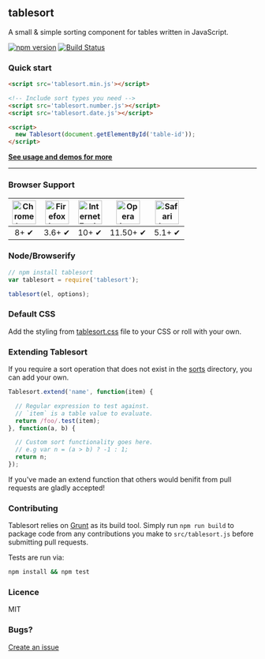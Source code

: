 tablesort
---

A small & simple sorting component for tables written in JavaScript.

[![npm version](http://img.shields.io/npm/v/tablesort.svg)](https://npmjs.org/package/tablesort) [![Build Status](https://travis-ci.org/tristen/tablesort.png?Zeqckz55oF1LjKHEqHT7)](https://travis-ci.org/tristen/tablesort)

### Quick start

``` html
<script src='tablesort.min.js'></script>

<!-- Include sort types you need -->
<script src='tablesort.number.js'></script>
<script src='tablesort.date.js'></script>

<script>
  new Tablesort(document.getElementById('table-id'));
</script>
```
**[See usage and demos for more](http://zengkv.com/tablesort/demo/)**

---

### Browser Support

| <img src="http://i.imgur.com/dJC1GUv.png" width="48px" height="48px" alt="Chrome logo"> | <img src="http://i.imgur.com/o1m5RcQ.png" width="48px" height="48px" alt="Firefox logo"> | <img src="http://i.imgur.com/8h3iz5H.png" width="48px" height="48px" alt="Internet Explorer logo"> | <img src="http://i.imgur.com/iQV4nmJ.png" width="48px" height="48px" alt="Opera logo"> | <img src="http://i.imgur.com/j3tgNKJ.png" width="48px" height="48px" alt="Safari logo"> |
|:---:|:---:|:---:|:---:|:---:|
| 8+ ✔ | 3.6+ ✔ | 10+ ✔ | 11.50+ ✔ | 5.1+ ✔ |

### Node/Browserify

``` js
// npm install tablesort
var tablesort = require('tablesort');

tablesort(el, options);
```

### Default CSS
Add the styling from [tablesort.css](tablesort.css) file to your CSS or roll with your own.


### Extending Tablesort

If you require a sort operation that does not exist
in the [sorts](https://github.com/tristen/tablesort/tree/gh-pages/src/sorts/)
directory, you can add your own.

``` js
Tablesort.extend('name', function(item) {

  // Regular expression to test against.
  // `item` is a table value to evaluate.
  return /foo/.test(item);
}, function(a, b) {

  // Custom sort functionality goes here.
  // e.g var n = (a > b) ? -1 : 1;
  return n;
});
```

If you've made an extend function that others would benifit from pull requests
are gladly accepted!

### Contributing

Tablesort relies on [Grunt](http://gruntjs.com) as its build tool. Simply run
`npm run build` to package code from any contributions you make to `src/tablesort.js`
before submitting pull requests.

Tests are run via:

```sh
npm install && npm test
```

### Licence

MIT

### Bugs?

[Create an issue](https://github.com/tristen/tablesort/issues)
